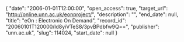{
  "date": "2006-01-01T12:00:00", 
  "open_access": true, 
  "target_url": "http://online.unn.ac.uk/eonproject/", 
  "description": "", 
  "end_date": null, 
  "title": "eOn : Electronic On Demand", 
  "record_id": "20060101T120000/ld8yiVTeS8/3pvBPdbfw9Q==", 
  "publisher": "unn.ac.uk", 
  "slug": 114024, 
  "start_date": null
}

